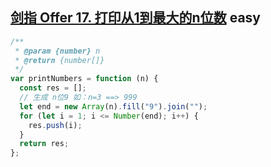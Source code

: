 ## [剑指 Offer 17. 打印从1到最大的n位数](https://leetcode.cn/problems/da-yin-cong-1dao-zui-da-de-nwei-shu-lcof/) <Badge type="success">easy</Badge>


```js
/**
 * @param {number} n
 * @return {number[]}
 */
var printNumbers = function (n) {
  const res = [];
  // 生成 n位9 如：n=3 ==> 999
  let end = new Array(n).fill("9").join("");
  for (let i = 1; i <= Number(end); i++) {
    res.push(i);
  }
  return res;
};
```
